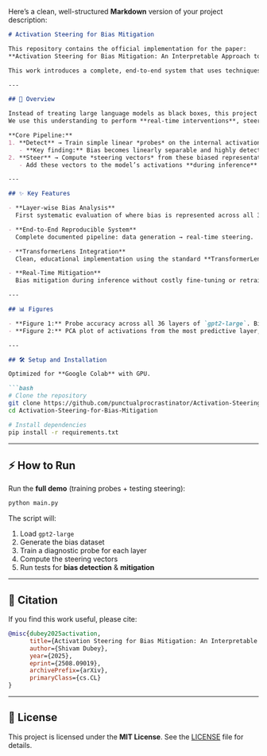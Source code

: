 Here’s a clean, well-structured **Markdown** version of your project description:

````markdown
# Activation Steering for Bias Mitigation

This repository contains the official implementation for the paper:  
**Activation Steering for Bias Mitigation: An Interpretable Approach to Safer LLMs**

This work introduces a complete, end-to-end system that uses techniques from **mechanistic interpretability** to both **identify** and **actively mitigate bias** directly within a model's internal workings.

---

## 🚀 Overview

Instead of treating large language models as black boxes, this project *"looks inside"* to understand **how** and **where** they represent abstract concepts like bias.  
We use this understanding to perform **real-time interventions**, steering the model away from generating harmful content **without any retraining**.

**Core Pipeline:**
1. **Detect** → Train simple linear *probes* on the internal activations of `gpt2-large` to find where the model represents bias.  
   - **Key finding:** Bias becomes linearly separable and highly detectable in the **later layers** of the model.
2. **Steer** → Compute *steering vectors* from these biased representations.  
   - Add these vectors to the model’s activations **during inference** to guide text generation toward **safer, more neutral outputs**.

---

## ✨ Key Features

- **Layer-wise Bias Analysis**  
  First systematic evaluation of where bias is represented across all 36 layers of `gpt2-large`.

- **End-to-End Reproducible System**  
  Complete documented pipeline: data generation → real-time steering.

- **TransformerLens Integration**  
  Clean, educational implementation using the standard **TransformerLens** interpretability library.

- **Real-Time Mitigation**  
  Bias mitigation during inference without costly fine-tuning or retraining.

---

## 📊 Figures

- **Figure 1:** Probe accuracy across all 36 layers of `gpt2-large`. Bias becomes highly detectable in later layers.
- **Figure 2:** PCA plot of activations from the most predictive layer, showing clear separation between neutral (blue) and biased (red) concepts.

---

## 🛠️ Setup and Installation

Optimized for **Google Colab** with GPU.

```bash
# Clone the repository
git clone https://github.com/punctualprocrastinator/Activation-Steering-for-Bias-Mitigation.git
cd Activation-Steering-for-Bias-Mitigation

# Install dependencies
pip install -r requirements.txt
````

---

## ⚡ How to Run

Run the **full demo** (training probes + testing steering):

```bash
python main.py
```

The script will:

1. Load `gpt2-large`
2. Generate the bias dataset
3. Train a diagnostic probe for each layer
4. Compute the steering vectors
5. Run tests for **bias detection** & **mitigation**

---

## 📄 Citation

If you find this work useful, please cite:

```bibtex
@misc{dubey2025activation,
      title={Activation Steering for Bias Mitigation: An Interpretable Approach to Safer LLMs}, 
      author={Shivam Dubey},
      year={2025},
      eprint={2508.09019},
      archivePrefix={arXiv},
      primaryClass={cs.CL}
}
```

---

## 📜 License

This project is licensed under the **MIT License**. See the [LICENSE](LICENSE) file for details.


